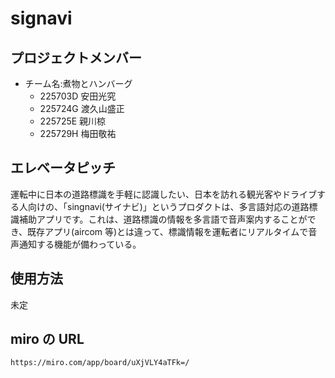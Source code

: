 # signavi

## プロジェクトメンバー

- チーム名:煮物とハンバーグ
  - 225703D 安田光究
  - 225724G 渡久山盛正
  - 225725E 親川椋
  - 225729H 梅田敬祐

## エレベータピッチ

運転中に日本の道路標識を手軽に認識したい、日本を訪れる観光客やドライブする人向けの、「singnavi(サイナビ)」というプロダクトは、多言語対応の道路標識補助アプリです。これは、道路標識の情報を多言語で音声案内することができ、既存アプリ(aircom 等)とは違って、標識情報を運転者にリアルタイムで音声通知する機能が備わっている。

## 使用方法

未定

## miro の URL

`https://miro.com/app/board/uXjVLY4aTFk=/`
